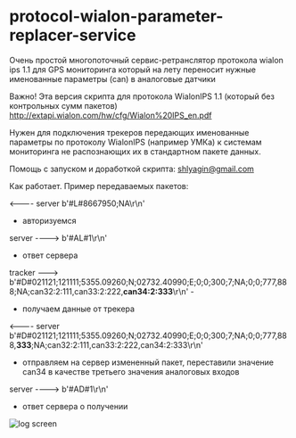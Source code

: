 # protocol-wialon-parameter-replacer-service
Очень простой многопоточный сервис-ретранслятор протокола wialon ips 1.1 для GPS мониторинга который на лету переносит нужные именованные параметры (can) в аналоговые датчики

Важно! Эта версия скрипта для протокола WialonIPS 1.1 (который без контрольных сумм пакетов)
http://extapi.wialon.com/hw/cfg/Wialon%20IPS_en.pdf

Нужен для подключения трекеров передающих именованные параметры по протоколу WialonIPS (например УМКа) к системам мониторинга не распознающих их в стандартном пакете данных.

Помощь с запуском и доработкой скрипта: shlyagin@gmail.com

Как работает. Пример передаваемых пакетов:

<---- server  b'#L#8667950;NA\r\n' 
- авторизуемся 

server ---->  b'#AL#1\r\n' 
- ответ сервера

tracker --->  b'#D#021121;121111;5355.09260;N;02732.40990;E;0;0;300;7;NA;0;0;777,888;NA;can32:2:111,can33:2:222,**can34:2:333**\r\n' - 
- получаем данные от трекера

<---- server  b'#D#021121;121111;5355.09260;N;02732.40990;E;0;0;300;7;NA;0;0;777,888,**333**;NA;can32:2:111,can33:2:222,can34:2:333\r\n'
- отправляем на сервер измененный пакет, переставили значение can34 в качестве третьего значения аналоговых входов

server ---->  b'#AD#1\r\n'
- ответ сервера о получении

![log screen](https://bitlite.ru/wp-content/uploads/2021/11/protocol-wialon-parameter-replacer-service.jpg)

